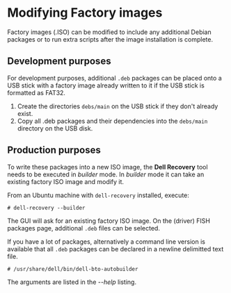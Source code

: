 # Modifying Factory images

Factory images (.ISO) can be modified to include any additional Debian packages
or to run extra scripts after the image installation is complete.

## Development purposes

For development purposes, additional `.deb` packages can be placed onto a USB
stick with a factory image already written to it if the USB stick is formatted
as FAT32.

1. Create the directories `debs/main` on the USB stick if they don't already
exist.
2. Copy all .deb packages and their dependencies into the `debs/main` directory
 on the USB disk.

## Production purposes

To write these packages into a new ISO image, the **Dell Recovery** tool needs
to be executed in *builder* mode.  In *builder* mode it can take an existing
factory ISO image and modify it.

From an Ubuntu machine with `dell-recovery` installed, execute:

`# dell-recovery --builder`

The GUI will ask for an existing factory ISO image.
On the (driver) FISH packages page, additional `.deb` files can be selected.

If you have a lot of packages, alternatively a command line version is available
that all `.deb` packages can be declared in a newline delimitted text file.

`# /usr/share/dell/bin/dell-bto-autobuilder`

The arguments are listed in the *--help* listing.
